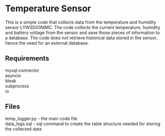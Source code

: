 # Temperature Sensor
This is a simple code that collects data from the temperature and humidity sensor LYWSD03MMC.  The code collects the current temperature, humidity and battery voltage from the sensor and save those pieces of information to a database. The code does not retrieve historical data stored in the sensor, hence the need for an external database.   

## Requirements
mysql.connector  
asyncio  
bleak  
subprocess  
io  

## Files
temp_logger.py - the main code file  
data_logs.sql - sql command to create the table structure needed for storing the collected data  
